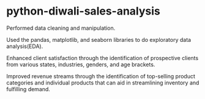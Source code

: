 # python-diwali-sales-analysis
Performed data cleaning and manipulation.

Used the pandas, matplotlib, and seaborn libraries to do exploratory data analysis(EDA).

Enhanced client satisfaction through the identification of prospective clients from various states, industries, genders, and age brackets.

Improved revenue streams through the identification of top-selling product categories and individual products that can aid in streamlining inventory and fulfilling demand.
